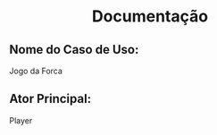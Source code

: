 <h1 align= "center"> Documentação </h1>

## Nome do Caso de Uso:
Jogo da Forca

## Ator Principal:
Player
